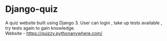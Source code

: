 # Django-quiz
A quiz website built using Django 3. User can login , take up tests available , try tests again to gain knowledge. <br />
Website - https://quizzy.pythonanywhere.com/
